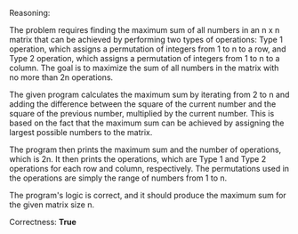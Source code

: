Reasoning:

The problem requires finding the maximum sum of all numbers in an n x n matrix that can be achieved by performing two types of operations: Type 1 operation, which assigns a permutation of integers from 1 to n to a row, and Type 2 operation, which assigns a permutation of integers from 1 to n to a column. The goal is to maximize the sum of all numbers in the matrix with no more than 2n operations.

The given program calculates the maximum sum by iterating from 2 to n and adding the difference between the square of the current number and the square of the previous number, multiplied by the current number. This is based on the fact that the maximum sum can be achieved by assigning the largest possible numbers to the matrix.

The program then prints the maximum sum and the number of operations, which is 2n. It then prints the operations, which are Type 1 and Type 2 operations for each row and column, respectively. The permutations used in the operations are simply the range of numbers from 1 to n.

The program's logic is correct, and it should produce the maximum sum for the given matrix size n.

Correctness: **True**
